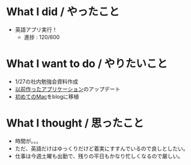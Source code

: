 # What I did / やったこと
- 英語アプリ実行！
  - 進捗 : 120/600

# What I want to do / やりたいこと
- 1/27の社内勉強会資料作成
- [以前作ったアプリケーション](https://github.com/yamap55/guild-story2-search)のアップデート
- [初めてのMac](https://slideck.io/github.com/yamap55/Slide/20170113/first_mac.md#/)をblogに移植

# What I thought / 思ったこと
- 時間が。。。
- ただ、英語だけはゆっくりだけど着実にすすんでいるので良しとしたい。
- 仕事は今週土曜も出勤で、残りの平日もかなり忙しくなるので厳しい。
